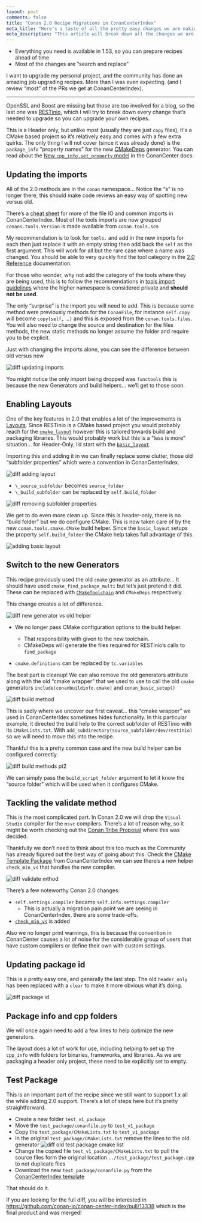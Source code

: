 ```yaml
---
layout: post
comments: false
title: "Conan 2.0 Recipe Migrations in ConanCenterIndex"
meta_title: "Here's a taste of all the pretty easy changes we are making in ConanCenterIndex getting ready for the Conan 2.0 launch"
meta_description: "This article will break down all the changes we are making in ConanCenterIndex for you slightly more complicated header-only recipe which uses CMake to install files instead of a simply copy. This makes it a great reference for more CMake based projects."
---
```


<script type="application/ld+json">
{ "@context": "https://schema.org", 
 "@type": "TechArticle",
 "headline": "Conan 2.0 Recipe Migrations in ConanCenterIndex",
 "alternativeHeadline": "Here's a taste of all the pretty easy changes we are making in ConanCenterIndex getting ready for the Conan 2.0 launch",
 "image": "https://docs.conan.io/en/latest/_images/frogarian.png",
 "author": "Christopher McArthur, Conan Developer Advocate",
 "genre": "C/C++", 
 "keywords": "c c++ package manager conan cmake header only package 2.0 migration recipe updates", 
 "publisher": {
    "@type": "Organization",
    "name": "Conan.io",
    "logo": {
      "@type": "ImageObject",
      "url": "https://media.jfrog.com/wp-content/uploads/2017/07/20134853/conan-logo-text.svg"
    }
},
 "datePublished": "2022-10-26",
 "description": "This article will break down all the changes we are making in ConanCenterIndex for you slightly more complicated header-only recipe which uses CMake to install files instead of a simply copy. This makes it a great reference for more CMake based projects.",
 }
</script>

- Everything you need is available in 1.53, so you can prepare recipes ahead of time
- Most of the changes are “search and replace”

I want to upgrade my personal project, and the community has done an amazing job upgrading recipes. More than I was even expecting. (and I review “most” of the PRs we get at ConanCenterIndex).

---

OpenSSL and Boost are missing but those are too involved for a blog, so the last one was [RESTinio](https://github.com/conan-io/conan-center-index/blob/1c3556ccd1cb04a6023d0170ba04552649eb45f3/recipes/restinio/all/conanfile.py), which I will try to break down every change that’s needed to upgrade so you can upgrade your own recipes.

This is a Header only, but unlike most (usually they are just ``copy`` files), it's a CMake based project so it’s relatively easy and comes with a few extra quirks. The only thing I will not cover (since it was already done) is the ``package_info`` “property names” for the new [CMakeDeps](https://docs.conan.io/en/latest/reference/conanfile/tools/cmake/cmakedeps.html) generator. You can read about the [New ``cpp_info.set_property`` model](https://github.com/conan-io/conan-center-index/blob/master/docs/v2_migration.md#new-cpp_info-set_property-model) in the ConanCenter docs.

## Updating the imports

All of the 2.0 methods are in the ``conan`` namespace… Notice the “s” is no longer there, this should make code reviews an easy way of spotting new versus old.

There’s a [cheat sheet](https://github.com/conan-io/conan-center-index/blob/master/docs/v2_linter.md#import-conanfile-from-conan) for more of the file IO and common imports in ConanCenterIndex. Most of the tools imports are now grouped ``conans.tools.Version`` is made available from ``conan.tools.scm``

My recommendation is to look for ``tools.`` and add in the new imports for each then just replace it with an empty string then add back the ``self`` as the first argument. This will work for all but the rare case where a name was changed. You should be able to very quickly find the tool category in the [2.0 Reference](https://docs.conan.io/en/2.0/reference/tools.html) documentation.

For those who wonder, why not add the category of the tools where they are being used, this is to follow the recommendations in [tools import guidelines](https://docs.conan.io/en/latest/reference/conanfile/tools.html?highlight=main%20guidelines) where the higher namespace is considered private and **should not be used**.

The only “surprise” is the import you will need to add. This is because some method were previously methods for the ``ConanFile``, for instance ``self.copy`` will become ``copy(self, …)`` and this is exposed from the ``conan.tools.files``. You will also need to change the source and destination for the files methods, the new static methods no longer assume the folder and require you to be explicit.

Just with changing the imports alone, you can see the difference between old versus new

![diff updating imports](https://lh5.googleusercontent.com/5X14uDbu3jQP0235dESPzXLhFmMP3vRXTbEPC0aJBjE5p0tLnUayC7xN_vCSSH0Lh8khJRxIVhhiqKb4qXSg9z69T0u0yiZ123R9jv39R_EtipSl76Vt55c_QzHZfOSsgoYmnDpAggsr9zEQ0npHm0B-588P8fag5yVyJRSgxF7maUmtxvxBoq6jPA)

You might notice the only import being dropped was ``functools`` this is because the new Generators and build helpers… we’ll get to those soon.

## Enabling Layouts

One of the key features in 2.0 that enables a lot of the improvements is [Layouts](https://docs.conan.io/en/latest/reference/conanfile/tools/layout.html#predefined-layouts). Since RESTinio is a CMake based project you would probably reach for the [``cmake_layout``](https://docs.conan.io/en/latest/reference/conanfile/tools/cmake/cmake_layout.html) however this is tailored towards build and packaging libraries. This would probably work but this is a “less is more” situation… for Header-Only, i’d start with the [``basic_layout``](https://docs.conan.io/en/latest/reference/conanfile/tools/layout.html#basic-layout).

Importing this and adding it in we can finally replace some clutter, those old “subfolder properties” which were a convention in ConanCenterIndex.

![diff adding layout](https://lh4.googleusercontent.com/cHkSjdEeh6DVKXORS7CQdotn5hWGbGKB4MnL3MxhTcPcvsyzbOlAGSBdbSI4m3XmcvnwUENhq1Snxhe-A9Z0iUG1aX_KXz2DOXFm8XUrQPG6l4MlrUO6HIuaPO8c1TfMxjXu_gpinDI3EIkqSeeniUC3yFKiUQ3n4Zn3fc0k6Q2e6g-aPfkmrahA7w)

- ``\_source_subfolder`` becomes ``source_folder``
- ``\_build_subfolder`` can be replaced by ``self.build_folder``

![diff removing subfolder properties](https://lh3.googleusercontent.com/fYSzRonQUk5FccNB5ROil14743lhjdoljr8e2IE-0eUZ_oK9jYMOZSwSkhQW4zgGB5vaRxUEGpJ0iWJ37UTddxOonwZDnd3zAEcbTzDzQXu9BJHM3NX-42ioYY_W0NGKsLoDw366Y31Se1VqgHwMMXLGYcvm2VUzT1CofmL8588Ou5TaxQW5hAzY2w)

We get to do even more clean up. Since this is header-only, there is no “build folder” but we do configure CMake. This is now taken care of by the new ``conan.tools.cmake.CMake`` build helper. Since the ``basic_layout`` setups the property ``self.build_folder`` the CMake help takes full advantage of this.

![adding basic layout](https://lh4.googleusercontent.com/6LrL2joBMkdRL_fenTr-_r6U5_GL9vPunsgoOplrSzRv-0vmG0GRnWUeSz2ekz9XwrbxLX1Ovl8q6hNX_wlK34S711h-ouc1xfQCsLTg2uqhtBVGQg-Pi477Fgn7PWNUKTh45qiMr-6vThh6BxCadqefpg4cqj-coGTnyP_KMmWme5eo4L1iYBYEcw)

## Switch to the new Generators

This recipe previously used the old ``cmake`` generator as an attribute… It should have used ``cmake_find_package_multi`` but let’s just pretend it did. These can be replaced with [``CMakeToolchain``](https://docs.conan.io/en/2.0/reference/tools/cmake/cmaketoolchain.html) and ``CMakeDeps`` respectively.

This change creates a lot of difference.

![diff new generator vs old helper](https://lh4.googleusercontent.com/xdHPxK5OieGYAg1Nf9VbP0nYnUidEIR-a_lsFVBBgmaCWiME0KhtnWDc4InqIow0oZqutmchgZhXiLDP3cWkxR6tmqfeIUkw7Q6pteQoRWghunzqPT4FuLngiyEGPBNSbye8D3aW_7vM_lw2EewQpg3qVuNFoR01CN3dGWk7xvQAS5oMg3owH72M-w)

- We no longer pass CMake configuration options to the build helper.

  - That responsibility with given to the new toolchain.
  - CMakeDeps will generate the files required for RESTinio’s calls to ``find_package``

- ``cmake.definitions`` can be replaced by ``tc.variables``

The best part is cleanup! We can also remove the old generators attribute along with the old “cmake wrapper” that we used to use to call the old ``cmake`` generators ``include(conanbuildinfo.cmake)`` and ``conan_basic_setup()``

![diff build method](https://lh6.googleusercontent.com/EnqlmgX_WvCe9uSg6ekDqIkxGD8hUbkzKtO3N2goc8VmivB_pGFGbzqqLyJ8OMG2N8MQ_3w364w0KwprdChmDQr5ux--NTJq8M-NqOCxcG01tYhq1UA-gfRcCqx2c9J12lAK1tpwN492teFp2ahhPW_mQpUeU2a4zIEQ7zn-YpIG8OObUha7INSBsw)

This is sadly where we uncover our first caveat… this “cmake wrapper” we used in ConanCenterIdex sometimes hides functionality. In this particular example, it directed the build help to the correct subfolder of RESTinio with its ``CMakeLists.txt``. With ``add_subdirectory(source_subfolder/dev/restinio)`` so we will need to move this into the recipe.

Thankful this is a pretty common case and the new build helper can be configured correctly.

![diff build methods pt2](https://lh6.googleusercontent.com/lfTqL25PkFCD8Iw-l_zK3peA19bTkhg_lpaMCl0ZZ5uPzK6IFJumv2AnXWJTtreVtJ98wnwOfm0WAUr99Gk7DIL0KQ6u_fCi1srLumQS1GlzViPxEuBqQTr90eWwRxxAOi5rnBiAcBDxVyls6w0eH1tXuXeNuwijvdG6ug7doBxrOODZ5y2y6CSfVg)

We can simply pass the ``build_script_folder`` argument to let it know the “source folder” which will be used when it configures CMake.

## Tackling the validate method

This is the most complicated part. In Conan 2.0 we will drop the ``Visual Studio`` compiler for the ``msvc`` compilers. There’s a lot of reason why, so it might be worth checking out the [Conan Tribe Proposal](https://github.com/conan-io/tribe/blob/main/design/032-msvc_support.md) where this was decided.

Thankfully we don’t need to think about this too much as the Community has already figured out the best way of going about this. Check the [CMake Template Package](https://github.com/conan-io/conan-center-index/blob/master/docs/package_templates/cmake_package/all/conanfile.py#L90) from ConanCenterIndex we can see there’s a new helper ``check_min_vs`` that handles the new compiler.

![diff validate mthod](https://lh4.googleusercontent.com/M-8F-pfrnSKSDGuz2FqUMq_I7eZDI4RanbKXbrKdNZrijyF__su5OrKtihbeh0Q0ZBV6zm9h7HR_Y3uzR_0SrtqmgKG_uCnvhobcGrFQb3ymWJwwU_FutQr6JDLeYriV4TsxcSsvvmrwdqE7rVS525F_TL3V1w_Gnq7lQ1GqtA_ZZsQMMdCYnUPjRQ)

There’s a few noteworthy Conan 2.0 changes:

- ``self.settings.compiler`` became ``self.info.settings.compiler``
  - This is actually a migration pain point we are seeing in ConanCenterIndex, there are some trade-offs.
- [``check_min_vs``](https://docs.conan.io/en/2.0/reference/tools/microsoft/helpers.html#check-min-vs) is added

Also we no longer print warnings, this is because the convention in ConanCenter causes a lot of noise for the considerable group of users that have custom compilers or define their own with custom settings.

## Updating package id

This is a pretty easy one, and generally the last step. The old ``header_only`` has been replaced with a ``clear`` to make it more obvious what it’s doing.

![diff package id](https://lh6.googleusercontent.com/xdo5uBZlKIUdpGi3eEkLNOSzjjE6QnRTYAMnMI1_72zuT4nDROmNxExYn452ACSzOvlECvMEO_vD17P9Y_EO_fWIXGjAAmPh2tNzQmQr5YiYE0Ul7nnux6tClKyoOxV5fRc5YJBvZcgk187ZNVg8cugV8YH9V4VUoCTKerg6MT86cIrmzHO6pni59w)

## Package info and cpp folders

We will once again need to add a few lines to help optimize the new generators.

The layout does a lot of work for use, including helping to set up the ``cpp_info`` with folders for binaries, frameworks, and libraries. As we are packaging a header only project, these need to be explicitly set to empty.

## Test Package

This is an important part of the recipe since we still want to support 1.x all the while adding 2.0 support. There’s a lot of steps here but it’s pretty straightforward.

- Create a new folder ``test_v1_package``
- Move the ``test_package/conanfile.py`` to ``test_v1_package``
- Copy the ``test_package/CMakeLists.txt`` to ``test_v1_package``
- In the original ``test_package/CMakeLists.txt`` remove the lines to the old generator
  ![diff old test package cmake list](https://lh3.googleusercontent.com/VxqOvH7ZX37BPlC5EFCpNM1efSIRP1IYPor8i9b1iw8vaR9ppAUXrPoGIXRhSU3yPU13lwNgYccICkMMhKdSVb0zMvPvP_BTNAvfQyY_PwrMP43djvC7p50ER8KaIkb-GWhxHzCqz_2YAG3dkgSW3V0fwXSLaYYbncR9jBMS8gtLawvHjNm2h4doZA)
- Change the copied file ``test_v1_package/CMakeLists.txt`` to pull the source files form the original location ``../test_package/test_package.cpp`` to not duplicate files
- Download the new ``test_package/conanfile.py`` from the [ConanCenterIndex template](https://github.com/conan-io/conan-center-index/blob/master/docs/package_templates/header_only/all/test_package/conanfile.py)

That should do it.

If you are looking for the full diff, you will be interested in <https://github.com/conan-io/conan-center-index/pull/13338> which is the final product and was merged!
